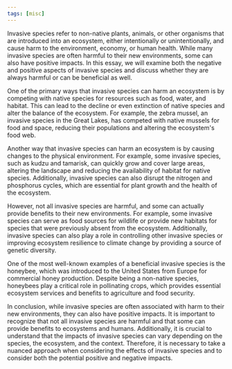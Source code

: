 ```yaml
---
tags: [misc]
---
```

Invasive species refer to non-native plants, animals, or other organisms that are introduced into an ecosystem, either intentionally or unintentionally, and cause harm to the environment, economy, or human health. While many invasive species are often harmful to their new environments, some can also have positive impacts. In this essay, we will examine both the negative and positive aspects of invasive species and discuss whether they are always harmful or can be beneficial as well.

One of the primary ways that invasive species can harm an ecosystem is by competing with native species for resources such as food, water, and habitat. This can lead to the decline or even extinction of native species and alter the balance of the ecosystem. For example, the zebra mussel, an invasive species in the Great Lakes, has competed with native mussels for food and space, reducing their populations and altering the ecosystem's food web.

Another way that invasive species can harm an ecosystem is by causing changes to the physical environment. For example, some invasive species, such as kudzu and tamarisk, can quickly grow and cover large areas, altering the landscape and reducing the availability of habitat for native species. Additionally, invasive species can also disrupt the nitrogen and phosphorus cycles, which are essential for plant growth and the health of the ecosystem.

However, not all invasive species are harmful, and some can actually provide benefits to their new environments. For example, some invasive species can serve as food sources for wildlife or provide new habitats for species that were previously absent from the ecosystem. Additionally, invasive species can also play a role in controlling other invasive species or improving ecosystem resilience to climate change by providing a source of genetic diversity.

One of the most well-known examples of a beneficial invasive species is the honeybee, which was introduced to the United States from Europe for commercial honey production. Despite being a non-native species, honeybees play a critical role in pollinating crops, which provides essential ecosystem services and benefits to agriculture and food security.

In conclusion, while invasive species are often associated with harm to their new environments, they can also have positive impacts. It is important to recognize that not all invasive species are harmful and that some can provide benefits to ecosystems and humans. Additionally, it is crucial to understand that the impacts of invasive species can vary depending on the species, the ecosystem, and the context. Therefore, it is necessary to take a nuanced approach when considering the effects of invasive species and to consider both the potential positive and negative impacts.
